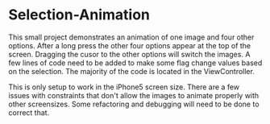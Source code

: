 # Selection-Animation

This small project demonstrates an animation of one image and four other options. After a long press the other four options appear at the top of the screen. Dragging the cusor to the other options will switch the images. A few lines of code need to be added to make some flag change values based on the selection. The majority of the code is located in the ViewController.

This is only setup to work in the iPhone5 screen size. There are a few issues with constraints that don't allow the images to animate properly with other screensizes. Some refactoring and debugging will need to be done to correct that.
